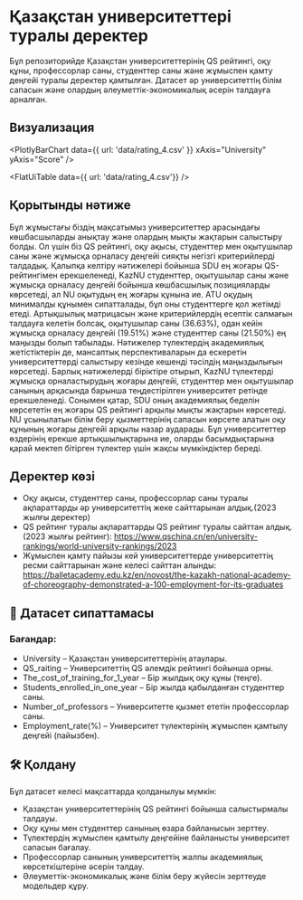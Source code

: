 # Қазақстан университеттері туралы деректер

Бұл репозиторийде Қазақстан университеттерінің QS рейтингі, оқу құны, профессорлар саны, студенттер саны және жұмыспен қамту деңгейі туралы деректер қамтылған. Датасет әр университеттің білім сапасын және олардың әлеуметтік-экономикалық әсерін талдауға арналған.

## Визуализация
<PlotlyBarChart data={{ url: 'data/rating_4.csv' }} xAxis="University" yAxis="Score" />

<FlatUiTable data={{ url: 'data/rating_4.csv'}} />

## Қорытынды нәтиже
Бұл жұмыстағы біздің мақсатымыз университеттер арасындағы көшбасшыларды анықтау және олардың мықты жақтарын салыстыру болды. Ол үшін біз QS рейтингі, оқу ақысы, студенттер мен оқытушылар саны және жұмысқа орналасу деңгейі сияқты негізгі критерийлерді талдадық.
Қалыпқа келтіру нәтижелері бойынша SDU ең жоғары QS-рейтингімен ерекшеленеді, KazNU студенттер, оқытушылар саны және жұмысқа орналасу деңгейі бойынша көшбасшылық позицияларды көрсетеді, ал NU оқытудың ең жоғары құнына ие. ATU оқудың минималды құнымен сипатталады, бұл оны студенттерге қол жетімді етеді.
Артықшылық матрицасын және критерийлердің есептік салмағын талдауға келетін болсақ, оқытушылар саны (36.63%), одан кейін жұмысқа орналасу деңгейі (19.51%) және студенттер саны (21.50%) ең маңызды болып табылады. Нәтижелер түлектердің академиялық жетістіктерін де, мансаптық перспективаларын да ескеретін университеттерді салыстыру кезінде кешенді тәсілдің маңыздылығын көрсетеді.
Барлық нәтижелерді біріктіре отырып, KazNU түлектерді жұмысқа орналастырудың жоғары деңгейі, студенттер мен оқытушылар санының арқасында барынша теңдестірілген университет ретінде ерекшеленеді. Сонымен қатар, SDU оның академиялық беделін көрсететін ең жоғары QS рейтингі арқылы мықты жақтарын көрсетеді. NU ұсынылатын білім беру қызметтерінің сапасын көрсете алатын оқу құнының жоғары деңгейі арқылы назар аударады. Бұл университеттер өздерінің ерекше артықшылықтарына ие, оларды басымдықтарына қарай мектеп бітірген түлектер үшін жақсы мүмкіндіктер береді.

## Деректер көзі
- Оқу ақысы, студенттер саны, профессорлар саны туралы ақпараттарды әр университеттің жеке сайттарынан алдық.(2023 жылғы деректер)
- QS рейтинг туралы ақпараттарды QS рейтинг туралы сайттан алдық.(2023 жылғы рейтинг):
https://www.qschina.cn/en/university-rankings/world-university-rankings/2023
- Жұмыспен қамту пайызы кей университеттерде университеттің ресми сайттарынан және келесі сайттан алынды:
https://balletacademy.edu.kz/en/novost/the-kazakh-national-academy-of-choreography-demonstrated-a-100-employment-for-its-graduates

## 📄 Датасет сипаттамасы

### Бағандар:
- University – Қазақстан университеттерінің атаулары.
- QS_raiting – Университеттің QS әлемдік рейтингі бойынша орны.
- The_cost_of_training_for_1_year – Бір жылдық оқу құны (теңге).
- Students_enrolled_in_one_year – Бір жылда қабылданған студенттер саны.
- Number_of_professors – Университетте қызмет ететін профессорлар саны.
- Employment_rate(%) – Университет түлектерінің жұмыспен қамтылу деңгейі (пайызбен).

## 🛠 Қолдану

Бұл датасет келесі мақсаттарда қолданылуы мүмкін:
- Қазақстан университеттерінің QS рейтингі бойынша салыстырмалы талдауы.
- Оқу құны мен студенттер санының өзара байланысын зерттеу.
- Түлектердің жұмыспен қамтылу деңгейіне байланысты университет сапасын бағалау.
- Профессорлар санының университеттің жалпы академиялық көрсеткіштеріне әсерін талдау.
- Әлеуметтік-экономикалық және білім беру жүйесін зерттеуде модельдер құру.
